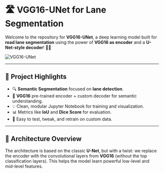 # 🛣️ VGG16-UNet for Lane Segmentation

Welcome to the repository for **VGG16-UNet**, a deep learning model built for **road lane segmentation** using the power of **VGG16 as encoder** and a **U-Net-style decoder**! 🚗💨

![VGG16-UNet](https://raw.githubusercontent.com/yourusername/VGG16-UNet/main/images/vgg16_unet_architecture.png)

---

## 📌 Project Highlights

- 🔍 **Semantic Segmentation** focused on **lane detection**.
- 🧠 **VGG16** pre-trained encoder + custom decoder for semantic understanding.
- 💡 Clean, modular Jupyter Notebook for training and visualization.
- 📊 Metrics like **IoU** and **Dice Score** for evaluation.
- 🧪 Easy to test, tweak, and retrain on custom data.

---

## 🧠 Architecture Overview

The architecture is based on the classic **U-Net**, but with a twist: we replace the encoder with the convolutional layers from **VGG16** (without the top classification layers). This helps the model learn powerful low-level and mid-level features.

